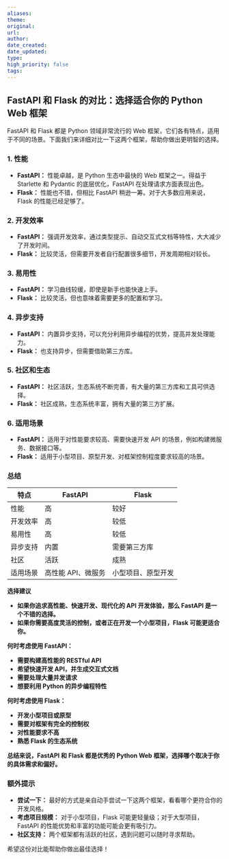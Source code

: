 ```yaml
---
aliases: 
theme: 
original: 
url: 
author: 
date_created: 
date_updated: 
type: 
high_priority: false
tags:
---
```

## FastAPI 和 Flask 的对比：选择适合你的 Python Web 框架

FastAPI 和 Flask 都是 Python 领域非常流行的 Web 框架，它们各有特点，适用于不同的场景。下面我们来详细对比一下这两个框架，帮助你做出更明智的选择。

### 1. **性能**

- **FastAPI：** 性能卓越，是 Python 生态中最快的 Web 框架之一。得益于 Starlette 和 Pydantic 的底层优化，FastAPI 在处理请求方面表现出色。
- **Flask：** 性能也不错，但相比 FastAPI 稍逊一筹。对于大多数应用来说，Flask 的性能已经足够了。

### 2. **开发效率**

- **FastAPI：** 强调开发效率，通过类型提示、自动交互式文档等特性，大大减少了开发时间。
- **Flask：** 比较灵活，但需要开发者自行配置很多细节，开发周期相对较长。

### 3. **易用性**

- **FastAPI：** 学习曲线较缓，即使是新手也能快速上手。
- **Flask：** 比较灵活，但也意味着需要更多的配置和学习。

### 4. **异步支持**

- **FastAPI：** 内置异步支持，可以充分利用异步编程的优势，提高并发处理能力。
- **Flask：** 也支持异步，但需要借助第三方库。

### 5. **社区和生态**

- **FastAPI：** 社区活跃，生态系统不断完善，有大量的第三方库和工具可供选择。
- **Flask：** 社区成熟，生态系统丰富，拥有大量的第三方扩展。

### 6. **适用场景**

- **FastAPI：** 适用于对性能要求较高、需要快速开发 API 的场景，例如构建微服务、数据接口等。
- **Flask：** 适用于小型项目、原型开发、对框架控制程度要求较高的场景。

### 总结

|特点|FastAPI|Flask|
|---|---|---|
|性能|高|较好|
|开发效率|高|较低|
|易用性|高|较低|
|异步支持|内置|需要第三方库|
|社区|活跃|成熟|
|适用场景|高性能 API、微服务|小型项目、原型开发|

**选择建议**

- **如果你追求高性能、快速开发、现代化的 API 开发体验，那么 FastAPI 是一个不错的选择。**
- **如果你需要高度灵活的控制，或者正在开发一个小型项目，Flask 可能更适合你。**

**何时考虑使用 FastAPI：**

- **需要构建高性能的 RESTful API**
- **希望快速开发 API，并生成交互式文档**
- **需要处理大量并发请求**
- **想要利用 Python 的异步编程特性**

**何时考虑使用 Flask：**

- **开发小型项目或原型**
- **需要对框架有完全的控制权**
- **对性能要求不高**
- **熟悉 Flask 的生态系统**

**总结来说，FastAPI 和 Flask 都是优秀的 Python Web 框架，选择哪个取决于你的具体需求和偏好。**

### 额外提示

- **尝试一下：** 最好的方式是亲自动手尝试一下这两个框架，看看哪个更符合你的开发风格。
- **考虑项目规模：** 对于小型项目，Flask 可能更轻量级；对于大型项目，FastAPI 的性能优势和丰富的功能可能会更有吸引力。
- **社区支持：** 两个框架都有活跃的社区，遇到问题可以随时寻求帮助。

希望这份对比能帮助你做出最佳选择！